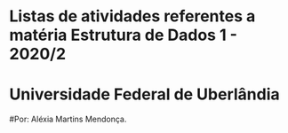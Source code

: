 # Listas de atividades referentes a matéria Estrutura de Dados 1 - 2020/2
# Universidade Federal de Uberlândia
#Por: Aléxia Martins Mendonça.
